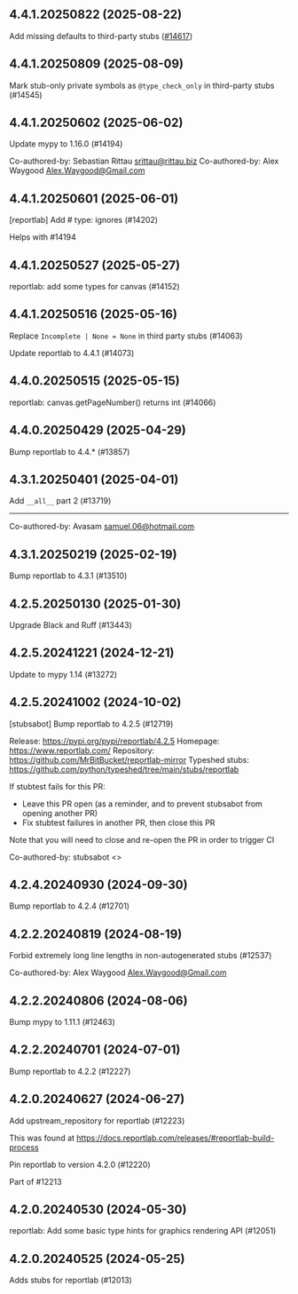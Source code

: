 ## 4.4.1.20250822 (2025-08-22)

Add missing defaults to third-party stubs ([#14617](https://github.com/python/typeshed/pull/14617))

## 4.4.1.20250809 (2025-08-09)

Mark stub-only private symbols as `@type_check_only` in third-party stubs (#14545)

## 4.4.1.20250602 (2025-06-02)

Update mypy to 1.16.0 (#14194)

Co-authored-by: Sebastian Rittau <srittau@rittau.biz>
Co-authored-by: Alex Waygood <Alex.Waygood@Gmail.com>

## 4.4.1.20250601 (2025-06-01)

[reportlab] Add # type: ignores (#14202)

Helps with #14194

## 4.4.1.20250527 (2025-05-27)

reportlab: add some types for canvas (#14152)

## 4.4.1.20250516 (2025-05-16)

Replace `Incomplete | None = None` in third party stubs (#14063)

Update reportlab to 4.4.1 (#14073)

## 4.4.0.20250515 (2025-05-15)

reportlab: canvas.getPageNumber() returns int (#14066)

## 4.4.0.20250429 (2025-04-29)

Bump reportlab to 4.4.* (#13857)

## 4.3.1.20250401 (2025-04-01)

Add `__all__` part 2 (#13719)

---------

Co-authored-by: Avasam <samuel.06@hotmail.com>

## 4.3.1.20250219 (2025-02-19)

Bump reportlab to 4.3.1 (#13510)

## 4.2.5.20250130 (2025-01-30)

Upgrade Black and Ruff (#13443)

## 4.2.5.20241221 (2024-12-21)

Update to mypy 1.14 (#13272)

## 4.2.5.20241002 (2024-10-02)

[stubsabot] Bump reportlab to 4.2.5 (#12719)

Release: https://pypi.org/pypi/reportlab/4.2.5
Homepage: https://www.reportlab.com/
Repository: https://github.com/MrBitBucket/reportlab-mirror
Typeshed stubs: https://github.com/python/typeshed/tree/main/stubs/reportlab

If stubtest fails for this PR:
- Leave this PR open (as a reminder, and to prevent stubsabot from opening another PR)
- Fix stubtest failures in another PR, then close this PR

Note that you will need to close and re-open the PR in order to trigger CI

Co-authored-by: stubsabot <>

## 4.2.4.20240930 (2024-09-30)

Bump reportlab to 4.2.4 (#12701)

## 4.2.2.20240819 (2024-08-19)

Forbid extremely long line lengths in non-autogenerated stubs (#12537)

Co-authored-by: Alex Waygood <Alex.Waygood@Gmail.com>

## 4.2.2.20240806 (2024-08-06)

Bump mypy to 1.11.1 (#12463)

## 4.2.2.20240701 (2024-07-01)

Bump reportlab to 4.2.2 (#12227)

## 4.2.0.20240627 (2024-06-27)

Add upstream_repository for reportlab (#12223)

This was found at https://docs.reportlab.com/releases/#reportlab-build-process

Pin reportlab to version 4.2.0 (#12220)

Part of #12213

## 4.2.0.20240530 (2024-05-30)

reportlab: Add some basic type hints for graphics rendering API (#12051)

## 4.2.0.20240525 (2024-05-25)

Adds stubs for reportlab (#12013)

